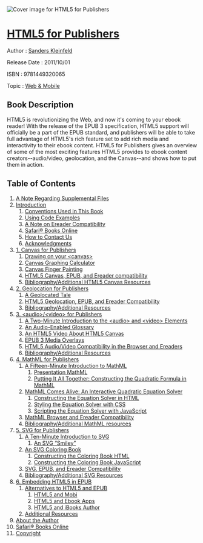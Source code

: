 ![Cover image for HTML5 for Publishers](https://imgdetail.ebookreading.net/cover/cover/web_mobile/EB9781449320065.jpg)

[HTML5 for Publishers](https://ebookreading.net/view/book/HTML5+for+Publishers-EB9781449320065_1.html "HTML5 for Publishers")
====================================================================================================================

Author : [Sanders Kleinfeld](https://ebookreading.net/search/author/Sanders+Kleinfeld)

Release Date : 2011/10/01

ISBN : 9781449320065

Topic : [Web & Mobile](https://ebookreading.net/search/category/web-mobile)

Book Description
-----------------

HTML5 is revolutionizing the Web, and now it's coming to your ebook reader! With the release of the EPUB 3 specification, HTML5 support will officially be a part of the EPUB standard, and publishers will be able to take full advantage of HTML5's rich feature set to add rich media and interactivity to their ebook content.
HTML5 for Publishers gives an overview of some of the most exciting features HTML5 provides to ebook content creators--audio/video, geolocation, and the Canvas--and shows how to put them in action.
              
Table of Contents
-----------------

1. [A Note Regarding Supplemental Files](https://ebookreading.net/view/book/HTML5+for+Publishers-EB9781449320065_3.html)
1. [Introduction](https://ebookreading.net/view/book/HTML5+for+Publishers-EB9781449320065_4.html)
    1. [Conventions Used in This Book](https://ebookreading.net/view/book/HTML5+for+Publishers-EB9781449320065_4.html#id743650)
    1. [Using Code Examples](https://ebookreading.net/view/book/HTML5+for+Publishers-EB9781449320065_4.html#id741073)
    1. [A Note on Ereader Compatibility](https://ebookreading.net/view/book/HTML5+for+Publishers-EB9781449320065_4.html#id725979)
    1. [Safari® Books Online](https://ebookreading.net/view/book/HTML5+for+Publishers-EB9781449320065_4.html#id734777)
    1. [How to Contact Us](https://ebookreading.net/view/book/HTML5+for+Publishers-EB9781449320065_4.html#id751245)
    1. [Acknowledgments](https://ebookreading.net/view/book/HTML5+for+Publishers-EB9781449320065_4.html#id717726)
1. [1. Canvas for Publishers](https://ebookreading.net/view/book/HTML5+for+Publishers-EB9781449320065_5.html)
    1. [Drawing on your &lt;canvas&gt;](https://ebookreading.net/view/book/HTML5+for+Publishers-EB9781449320065_5.html#canvas_smiley)
    1. [Canvas Graphing Calculator](https://ebookreading.net/view/book/HTML5+for+Publishers-EB9781449320065_5.html#id747897)
    1. [Canvas Finger Painting](https://ebookreading.net/view/book/HTML5+for+Publishers-EB9781449320065_5.html#finger_painting_sec)
    1. [HTML5 Canvas, EPUB, and Ereader compatibility](https://ebookreading.net/view/book/HTML5+for+Publishers-EB9781449320065_5.html#canvas_epub_compati)
    1. [Bibliography/Additional HTML5 Canvas Resources](https://ebookreading.net/view/book/HTML5+for+Publishers-EB9781449320065_5.html#id711472)
1. [2. Geolocation for Publishers](https://ebookreading.net/view/book/HTML5+for+Publishers-EB9781449320065_6.html)
    1. [A Geolocated Tale](https://ebookreading.net/view/book/HTML5+for+Publishers-EB9781449320065_6.html#id752631)
    1. [HTML5 Geolocation, EPUB, and Ereader Compatibility](https://ebookreading.net/view/book/HTML5+for+Publishers-EB9781449320065_6.html#id752604)
    1. [Bibliography/Additional Resources](https://ebookreading.net/view/book/HTML5+for+Publishers-EB9781449320065_6.html#id736592)
1. [3. &lt;audio&gt;/&lt;video&gt; for Publishers](https://ebookreading.net/view/book/HTML5+for+Publishers-EB9781449320065_7.html)
    1. [A Two-Minute Introduction to the &lt;audio&gt; and &lt;video&gt;     Elements](https://ebookreading.net/view/book/HTML5+for+Publishers-EB9781449320065_7.html#id736621)
    1. [An Audio-Enabled Glossary](https://ebookreading.net/view/book/HTML5+for+Publishers-EB9781449320065_7.html#id736626)
    1. [An HTML5 Video About HTML5 Canvas](https://ebookreading.net/view/book/HTML5+for+Publishers-EB9781449320065_7.html#id750601)
    1. [EPUB 3 Media Overlays](https://ebookreading.net/view/book/HTML5+for+Publishers-EB9781449320065_7.html#id768060)
    1. [HTML5 Audio/Video Compatibility in the Browser and Ereaders](https://ebookreading.net/view/book/HTML5+for+Publishers-EB9781449320065_7.html#audio_video_compati)
    1. [Bibliography/Additional Resources](https://ebookreading.net/view/book/HTML5+for+Publishers-EB9781449320065_7.html#id768443)
1. [4. MathML for Publishers](https://ebookreading.net/view/book/HTML5+for+Publishers-EB9781449320065_8.html)
    1. [A Fifteen-Minute Introduction to MathML](https://ebookreading.net/view/book/HTML5+for+Publishers-EB9781449320065_8.html#mathml_introduction)
        1. [Presentation MathML](https://ebookreading.net/view/book/HTML5+for+Publishers-EB9781449320065_8.html#id712114)
        1. [Putting It All Together: Constructing the Quadratic Formula in       MathML](https://ebookreading.net/view/book/HTML5+for+Publishers-EB9781449320065_8.html#making_the_quadrati)
    1. [MathML Comes Alive: An Interactive Quadratic Equation     Solver](https://ebookreading.net/view/book/HTML5+for+Publishers-EB9781449320065_8.html#interactive_quad_fo)
        1. [Constructing the Equation Solver in HTML](https://ebookreading.net/view/book/HTML5+for+Publishers-EB9781449320065_8.html#id709984)
        1. [Styling the Equation Solver with CSS](https://ebookreading.net/view/book/HTML5+for+Publishers-EB9781449320065_8.html#id710032)
        1. [Scripting the Equation Solver with JavaScript](https://ebookreading.net/view/book/HTML5+for+Publishers-EB9781449320065_8.html#equation_solver_js)
    1. [MathML Browser and Ereader Compatibility](https://ebookreading.net/view/book/HTML5+for+Publishers-EB9781449320065_8.html#mathml_compatibilit)
    1. [Bibliography/Additional MathML resources](https://ebookreading.net/view/book/HTML5+for+Publishers-EB9781449320065_8.html#id794041)
1. [5. SVG for Publishers](https://ebookreading.net/view/book/HTML5+for+Publishers-EB9781449320065_10.html)
    1. [A Ten-Minute Introduction to SVG](https://ebookreading.net/view/book/HTML5+for+Publishers-EB9781449320065_10.html#svg_intro)
        1. [An SVG “Smiley”](https://ebookreading.net/view/book/HTML5+for+Publishers-EB9781449320065_10.html#id795506)
    1. [An SVG Coloring Book](https://ebookreading.net/view/book/HTML5+for+Publishers-EB9781449320065_10.html#id795984)
        1. [Constructing the Coloring Book HTML](https://ebookreading.net/view/book/HTML5+for+Publishers-EB9781449320065_10.html#id796820)
        1. [Constructing the Coloring Book JavaScript](https://ebookreading.net/view/book/HTML5+for+Publishers-EB9781449320065_10.html#id797586)
    1. [SVG, EPUB, and Ereader Compatibility](https://ebookreading.net/view/book/HTML5+for+Publishers-EB9781449320065_10.html#id799506)
    1. [Bibliography/Additional SVG Resources](https://ebookreading.net/view/book/HTML5+for+Publishers-EB9781449320065_10.html#id799565)
1. [6. Embedding HTML5 in EPUB](https://ebookreading.net/view/book/HTML5+for+Publishers-EB9781449320065_12.html)
    1. [Alternatives to HTML5 and EPUB](https://ebookreading.net/view/book/HTML5+for+Publishers-EB9781449320065_12.html#id800196)
        1. [HTML5 and Mobi](https://ebookreading.net/view/book/HTML5+for+Publishers-EB9781449320065_12.html#id800208)
        1. [HTML5 and Ebook Apps](https://ebookreading.net/view/book/HTML5+for+Publishers-EB9781449320065_12.html#id800310)
        1. [HTML5 and iBooks Author](https://ebookreading.net/view/book/HTML5+for+Publishers-EB9781449320065_12.html#html5_and_iba)
    1. [Additional Resources](https://ebookreading.net/view/book/HTML5+for+Publishers-EB9781449320065_12.html#epub_additional_res)
1. [About the Author](https://ebookreading.net/view/book/HTML5+for+Publishers-EB9781449320065_13.html)
1. [Safari® Books Online](https://ebookreading.net/view/book/HTML5+for+Publishers-EB9781449320065_14.html)
1. [Copyright](https://ebookreading.net/view/book/HTML5+for+Publishers-EB9781449320065_15.html)
